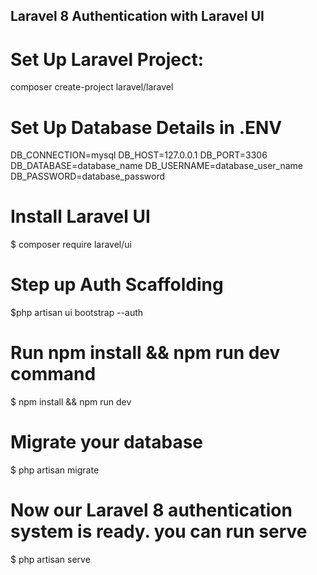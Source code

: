 ## Laravel 8 Authentication with Laravel UI

# Set Up Laravel Project:

composer create-project laravel/laravel <project name>

# Set Up Database Details in .ENV

DB_CONNECTION=mysql
DB_HOST=127.0.0.1
DB_PORT=3306
DB_DATABASE=database_name
DB_USERNAME=database_user_name
DB_PASSWORD=database_password

# Install Laravel UI

$ composer require laravel/ui

# Step up Auth Scaffolding

$php artisan ui bootstrap --auth

# Run npm install && npm run dev command

$ npm install && npm run dev

# Migrate your database

$ php artisan migrate

# Now our Laravel 8 authentication system is ready. you can run serve

$ php artisan serve
